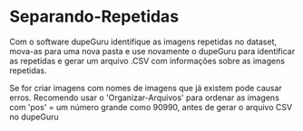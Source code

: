 # Separando-Repetidas
Com o software dupeGuru identifique as imagens repetidas no dataset, mova-as para uma nova pasta e use novamente o dupeGuru para identificar as repetidas e gerar um arquivo .CSV com informações sobre as imagens repetidas.

Se for criar imagens com nomes de imagens que já existem pode causar erros. Recomendo usar o 'Organizar-Arquivos' para ordenar as imagens com 'pos' = um número grande como 90990, antes de gerar o arquivo CSV no dupeGuru
